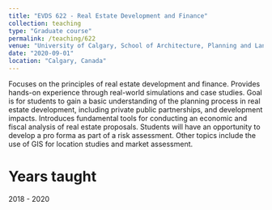 ```yaml
---
title: "EVDS 622 - Real Estate Development and Finance"
collection: teaching
type: "Graduate course"
permalink: /teaching/622
venue: "University of Calgary, School of Architecture, Planning and Landscape"
date: "2020-09-01"
location: "Calgary, Canada"
---
```


Focuses on the principles of real estate development and finance. Provides hands-on experience through real-world simulations and case studies. Goal is for students to gain a basic understanding of the planning process in real estate development, including private public partnerships, and development impacts. Introduces fundamental tools for conducting an economic and fiscal analysis of real estate proposals. Students will have an opportunity to develop a pro forma as part of a risk assessment. Other topics include the use of GIS for location studies and market assessment.

Years taught
======
2018 - 2020
